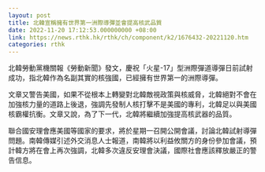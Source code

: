 ```yaml
---
layout: post
title: 北韓宣稱擁有世界第一洲際導彈並會提高核武品質
date: 2022-11-20 17:12:53.000000000 +08:00
link: https://news.rthk.hk/rthk/ch/component/k2/1676432-20221120.htm
categories: rthk
---
```


北韓勞動黨機關報《勞動新聞》發文，慶祝「火星-17」型洲際彈道導彈日前試射成功，指北韓作為名副其實的核強國，已經擁有世界第一的洲際導彈。

文章又警告美國，如果不從根本上轉變對北韓敵視政策與核威脅，北韓絕對不會在加強核力量的道路上後退，強調先發制人核打擊不是美國的專利，北韓足以與美國核霸權抗衡。文章又說，為了下一代，北韓將繼續加強提高核武器的品質。

聯合國安理會應美國等國家的要求，將於星期一召開公開會議，討論北韓試射導彈問題。南韓傳媒引述外交消息人士報道，南韓將以利益攸關方的身份參加會議，預計韓方將在會上再次強調，北韓多次違反安理會決議，國際社會應該釋放嚴正的警告信息。
